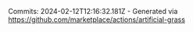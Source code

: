 Commits: 2024-02-12T12:16:32.181Z - Generated via https://github.com/marketplace/actions/artificial-grass
<br>
